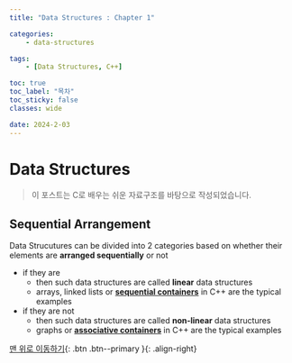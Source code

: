 ```yaml
---
title: "Data Structures : Chapter 1"

categories:
    - data-structures

tags:
    - [Data Structures, C++]

toc: true
toc_label: "목차"
toc_sticky: false
classes: wide

date: 2024-2-03
---
```


# Data Structures

> 이 포스트는 C로 배우는 쉬운 자료구조를 바탕으로 작성되었습니다.

## Sequential Arrangement
Data Strucutures can be divided into 2 categories based on whether their elements are **arranged sequentially** or not
- if they are
    * then such data structures are called **linear** data structures
    * arrays, linked lists or [**sequential containers**](https://sadoe3.github.io/cpp/primer-chapter9/) in C++ are the typical examples
- if they are not
    * then such data structures are called **non-linear** data structures
    * graphs or [**associative containers**](https://sadoe3.github.io/cpp/primer-chapter11/) in C++ are the typical examples


[맨 위로 이동하기](#){: .btn .btn--primary }{: .align-right}